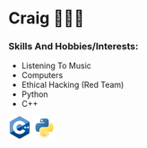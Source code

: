   <div>
    <div>
      <div>
        <div>
          <h1>Craig 👨🏻‍💻</h1>
          <h3>Skills And Hobbies/Interests:</h3>
          <ul>
            <li>
 Listening To Music</li>
            <li>
 Computers</li>
            <li>Ethical Hacking (Red Team)</li>
            <li>Python</li>
            <li>C++</li>
          </ul>
          <img src="https://raw.githubusercontent.com/devicons/devicon/master/icons/cplusplus/cplusplus-original.svg" alt="cplusplus" width="40" height="40"/> </a> <a href="https://www.python.org" target="_blank" rel="noreferrer"> <img src="https://raw.githubusercontent.com/devicons/devicon/master/icons/python/python-original.svg" alt="python" width="40" height="40"/> </a> </p>
        </div>
      </div>
    </div>
  </div>
</body>
